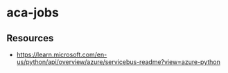 # aca-jobs

## Resources
* https://learn.microsoft.com/en-us/python/api/overview/azure/servicebus-readme?view=azure-python